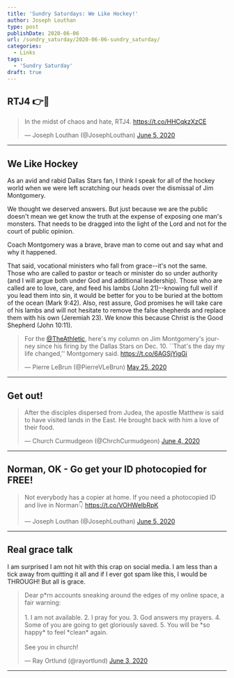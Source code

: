 ```yaml
---
title: 'Sundry Saturdays: We Like Hockey!'
author: Joseph Louthan
type: post
publishDate: 2020-06-06
url: /sundry_saturday/2020-06-06-sundry_saturday/
categories:
  - Links
tags:
  - 'Sundry Saturday'
draft: true
---
```


## RTJ4 👉👊

<blockquote class="twitter-tweet"><p lang="nl" dir="ltr">In the midst of chaos and hate, RTJ4. <a href="https://t.co/HHCqkzXzCE">https://t.co/HHCqkzXzCE</a></p>&mdash; Joseph Louthan (@JosephLouthan) <a href="https://twitter.com/JosephLouthan/status/1268728620698275840?ref_src=twsrc%5Etfw">June 5, 2020</a></blockquote> <script async src="https://platform.twitter.com/widgets.js" charset="utf-8"></script>



------

## We Like Hockey

As an avid and rabid Dallas Stars fan, I think I speak for all of the hockey world when we were left scratching our heads over the dismissal of Jim Montgomery.

We thought we deserved answers. But just because we are the public doesn't mean we get know the truth at the expense of exposing one man's monsters. That needs to be dragged into the light of the Lord and not for the court of public opinion.

Coach Montgomery was a brave, brave man to come out and say what and why it happened.

That said, vocational ministers who fall from grace--it's not the same. Those who are called to pastor or teach or minister do so under authority (and I will argue both under God and additional leadership).  Those who are called are to love, care, and feed his lambs (John 21)--knowing full well if you lead them into sin, it would be better for you to be buried at the bottom of the ocean (Mark 9:42).  Also, rest assure, God promises he will take care of his lambs and will not hesitate to remove the false shepherds and replace them with his own (Jeremiah 23). We know this because Christ is the Good Shepherd (John 10:11).

<blockquote class="twitter-tweet"><p lang="en" dir="ltr">For the <a href="https://twitter.com/TheAthletic?ref_src=twsrc%5Etfw">@TheAthletic</a>, here&#39;s my column on Jim Montgomery&#39;s journey since his firing by the Dallas Stars on Dec. 10. ``That&#39;s the day my life changed,&#39;&#39; Montgomery said. <a href="https://t.co/6AGSjYigGi">https://t.co/6AGSjYigGi</a></p>&mdash; Pierre LeBrun (@PierreVLeBrun) <a href="https://twitter.com/PierreVLeBrun/status/1265008887595520001?ref_src=twsrc%5Etfw">May 25, 2020</a></blockquote> <script async src="https://platform.twitter.com/widgets.js" charset="utf-8"></script>

------

## Get out!

<blockquote class="twitter-tweet"><p lang="en" dir="ltr">After the disciples dispersed from Judea, the apostle Matthew is said to have visited lands in the East. He brought back with him a love of their food.</p>&mdash; Church Curmudgeon (@ChrchCurmudgeon) <a href="https://twitter.com/ChrchCurmudgeon/status/1268653307381211136?ref_src=twsrc%5Etfw">June 4, 2020</a></blockquote> <script async src="https://platform.twitter.com/widgets.js" charset="utf-8"></script>

------

## Norman, OK - Go get your ID photocopied for FREE!

<blockquote class="twitter-tweet"><p lang="en" dir="ltr">Not everybody has a copier at home. If you need a photocopied ID and live in Norman👇 <a href="https://t.co/VOHWeIbRpK">https://t.co/VOHWeIbRpK</a></p>&mdash; Joseph Louthan (@JosephLouthan) <a href="https://twitter.com/JosephLouthan/status/1268730060921548801?ref_src=twsrc%5Etfw">June 5, 2020</a></blockquote> <script async src="https://platform.twitter.com/widgets.js" charset="utf-8"></script>

------

## Real grace talk

I am surprised I am not hit with this crap on social media. I am less than a tick away from quitting it all and if I ever got spam like this, I would be THROUGH! But all is grace.

<blockquote class="twitter-tweet"><p lang="en" dir="ltr">Dear p*rn accounts sneaking around the edges of my online space, a fair warning:<br><br>1. I am not available. 2. I pray for you. 3. God answers my prayers. 4. Some of you are going to get gloriously saved. 5. You will be *so happy* to feel *clean* again. <br><br>See you in church!</p>&mdash; Ray Ortlund (@rayortlund) <a href="https://twitter.com/rayortlund/status/1268198590796750850?ref_src=twsrc%5Etfw">June 3, 2020</a></blockquote> <script async src="https://platform.twitter.com/widgets.js" charset="utf-8"></script>

------

